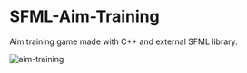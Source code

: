 # SFML-Aim-Training
Aim training game made with C++ and external SFML library.

![aim-training](https://user-images.githubusercontent.com/105242009/181820536-baac12d4-afdf-4b6b-9f81-4f6f63b1c5d6.JPG)
